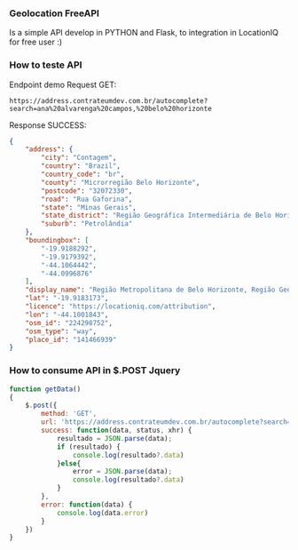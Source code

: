 ### Geolocation FreeAPI
Is a simple API develop in PYTHON and Flask, to integration in LocationIQ for free user :)

### How to teste API

Endpoint demo Request GET:

```
https://address.contrateumdev.com.br/autocomplete?search=ana%20alvarenga%20campos,%20belo%20horizonte
```

Response SUCCESS:

```json
{
    "address": {
        "city": "Contagem",
        "country": "Brazil",
        "country_code": "br",
        "county": "Microrregião Belo Horizonte",
        "postcode": "32072330",
        "road": "Rua Gaforina",
        "state": "Minas Gerais",
        "state_district": "Região Geográfica Intermediária de Belo Horizonte",
        "suburb": "Petrolândia"
    },
    "boundingbox": [
        "-19.9188292",
        "-19.9179392",
        "-44.1064442",
        "-44.0996876"
    ],
    "display_name": "Região Metropolitana de Belo Horizonte, Região Geográfica Intermediária de Belo Horizonte, Minas Gerais, Southeast Region, 32072330, Brazil",
    "lat": "-19.9183173",
    "licence": "https://locationiq.com/attribution",
    "lon": "-44.1001843",
    "osm_id": "224298752",
    "osm_type": "way",
    "place_id": "141466939"
}
```
### How to consume API in $.POST Jquery

```javascript
function getData()
{
    $.post({
        method: 'GET',
        url: 'https://address.contrateumdev.com.br/autocomplete?search=ana%20alvarenga%20campos,%20belo%20horizonte',
        success: function(data, status, xhr) {
            resultado = JSON.parse(data);
            if (resultado) {
                console.log(resultado?.data)
            }else{
                error = JSON.parse(data);
                console.log(resultado?.data)
            }
        },
        error: function(data) {
            console.log(data.error)
        }
    })
}
```
